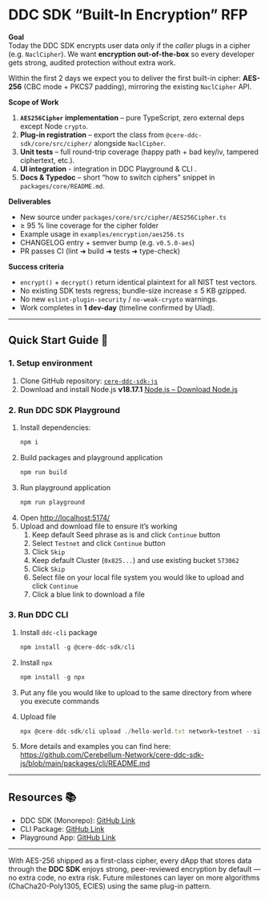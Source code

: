 # DDC SDK “Built-In Encryption” RFP

**Goal**  
Today the DDC SDK encrypts user data only if the *caller* plugs in a cipher (e.g. `NaclCipher`). We want **encryption out-of-the-box** so every developer gets strong, audited protection without extra work.  
  
Within the first 2 days we expect you to deliver the first built-in cipher: **AES-256** (CBC mode + PKCS7 padding), mirroring the existing `NaclCipher` API.

**Scope of Work**  
  1. **`AES256Cipher` implementation** – pure TypeScript, zero external deps except Node `crypto`.  
  2. **Plug-in registration** – export the class from `@cere-ddc-sdk/core/src/cipher/` alongside `NaclCipher`.  
  3. **Unit tests** – full round-trip coverage (happy path + bad key/iv, tampered ciphertext, etc.).
  4. **UI integration** - integration in DDC Playground & CLI .
  5. **Docs & Typedoc** – short “how to switch ciphers” snippet in `packages/core/README.md`.

**Deliverables**  
  * New source under `packages/core/src/cipher/AES256Cipher.ts`  
  * ≥ 95 % line coverage for the cipher folder  
  * Example usage in `examples/encryption/aes256.ts`  
  * CHANGELOG entry + semver bump (e.g. `v0.5.0-aes`)  
  * PR passes CI (lint ➜ build ➜ tests ➜ type-check)

**Success criteria**  
  * `encrypt()` + `decrypt()` return identical plaintext for all NIST test vectors.  
  * No existing SDK tests regress; bundle-size increase ≤ 5 KB gzipped.  
  * No new `eslint-plugin-security` / `no-weak-crypto` warnings.  
  * Work completes in **1 dev-day** (timeline confirmed by Ulad).

---

## Quick Start Guide 🚀

### 1. Setup environment

1. Clone GitHub repository: [`cere-ddc-sdk-js`](#)
2. Download and install Node.js **v18.17.1** [Node.js – Download Node.js](https://nodejs.org/)

### 2. Run DDC SDK Playground

1. Install dependencies:
    ```bash
    npm i
    ```
2. Build packages and playground application
    ```bash
    npm run build
    ```
3. Run playground application
    ```bash
    npm run playground
    ```
4. Open [http://localhost:5174/](http://localhost:5174/)
5. Upload and download file to ensure it’s working
   1. Keep default Seed phrase as is and click `Continue` button
   2. Select `Testnet` and click `Continue` button
   3. Click `Skip`
   4. Keep default Cluster (`0x825...`) and use existing bucket `573062`
   5. Click `Skip`
   6. Select file on your local file system you would like to upload and click `Continue`
   7. Click a blue link to download a file

### 3. Run DDC CLI

1. Install `ddc-cli` package
    ```jsx
    npm install -g @cere-ddc-sdk/cli
    ```
2. Install `npx`

    ```jsx
    npm install -g npx
    ```

3. Put any file you would like to upload to the same directory from where you execute commands
4. Upload file

    ```jsx
    npx @cere-ddc-sdk/cli upload ./hello-world.txt network=testnet --signer="hybrid label reunion only dawn maze asset draft cousin height flock nation" --bucketId=573062
    ```

5. More details and examples you can find here: https://github.com/Cerebellum-Network/cere-ddc-sdk-js/blob/main/packages/cli/README.md
---

## Resources 📚
- DDC SDK (Monorepo): [GitHub Link](https://github.com/Cerebellum-Network/cere-ddc-sdk-js)
- CLI Package: [GitHub Link](https://github.com/Cerebellum-Network/cere-ddc-sdk-js/tree/main/packages/cli)
- Playground App: [GitHub Link](https://github.com/Cerebellum-Network/cere-ddc-sdk-js/tree/main/playground)

---

With AES-256 shipped as a first-class cipher, every dApp that stores data through the **DDC SDK** enjoys strong, peer-reviewed encryption by default — no extra code, no extra risk. Future milestones can layer on more algorithms (ChaCha20-Poly1305, ECIES) using the same plug-in pattern.

